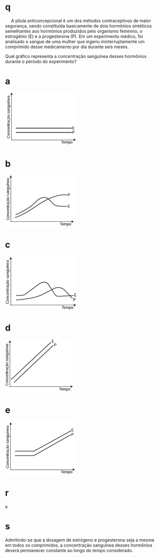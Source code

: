 # q
     A pílula anticoncepcional é um dos métodos contraceptivos de maior segurança, sendo constituída basicamente de dois hormônios sintéticos semelhantes aos hormônios produzidos pelo organismo feminino, o estrogênio (E) e a progesterona (P). Em um experimento médico, foi analisado o sangue de uma mulher que ingeriu ininterruptamente um comprimido desse medicamento por dia durante seis meses.

Qual gráfico representa a concentração sanguínea desses hormônios durante o período do experimento?

# a
![](45a44032-b6f8-828e-8547-96f5159427b2.png)

# b
![](295082b7-df2f-3b41-a799-4b24a4d5f21b.png)

# c
![](4c6a430f-6775-dd96-1406-bb9cba6451f5.png)

# d
![](de5cf4f2-e43e-ed38-2c00-ce0ea62ca074.png)

# e
![](bda466c3-b937-6fae-31b8-4434440bf654.png)

# r
a

# s
Admitindo-se que a dosagem de estrógeno e progesterona seja a mesma em todos os comprimidos, a concentração sanguínea desses hormônios deverá permanecer constante ao longo do tempo considerado.
